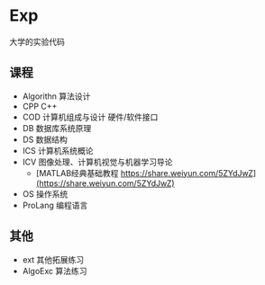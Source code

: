 # Exp
大学的实验代码

## 课程

- Algorithn 算法设计
- CPP C++
- COD 计算机组成与设计 硬件/软件接口
- DB 数据库系统原理
- DS 数据结构
- ICS 计算机系统概论
- ICV 图像处理、计算机视觉与机器学习导论
  - [MATLAB经典基础教程 https://share.weiyun.com/5ZYdJwZ](https://share.weiyun.com/5ZYdJwZ)
- OS 操作系统
- ProLang 编程语言

## 其他

- ext 其他拓展练习
- AlgoExc 算法练习


